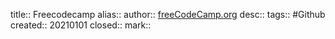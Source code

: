 title:: Freecodecamp
alias::
author:: [freeCodeCamp.org](https://github.com/freeCodeCamp/)
desc::
tags:: #Github
created:: 20210101
closed::
mark::

